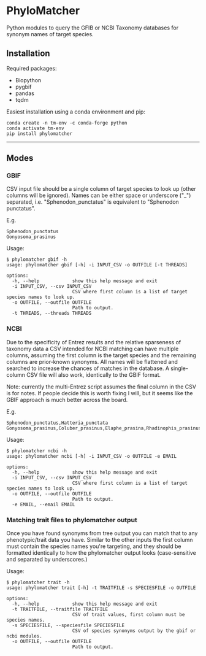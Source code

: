 # PhyloMatcher

Python modules to query the GFIB or NCBI Taxonomy databases for synonym names of target species.

## Installation

Required packages:

- Biopython
- pygbif
- pandas
- tqdm

Easiest installation using a conda environment and pip:

```{bash}
conda create -n tm-env -c conda-forge python
conda activate tm-env
pip install phylomatcher
```

---

## Modes

### GBIF

CSV input file should be a single column of target species to look up (other columns will be ignored). Names can be either space or underscore ("_") separated, i.e. "Sphenodon_punctatus" is equivalent to "Sphenodon punctatus". 

E.g.
```
Sphenodon_punctatus
Gonyosoma_prasinus
```

Usage:

```{bash}
$ phylomatcher gbif -h
usage: phylomatcher gbif [-h] -i INPUT_CSV -o OUTFILE [-t THREADS]

options:
  -h, --help            show this help message and exit
  -i INPUT_CSV, --csv INPUT_CSV
                        CSV where first column is a list of target species names to look up.
  -o OUTFILE, --outfile OUTFILE
                        Path to output.
  -t THREADS, --threads THREADS
```

### NCBI

Due to the specificity of Entrez results and the relative sparseness of taxonomy data a CSV intended for NCBI matching can have multiple columns, assuming the first column is the target species and the remaining columns are prior-known synonyms. All names will be flattened and searched to increase the chances of matches in the database. A single-column CSV file will also work, identically to the GBIF format.

Note: currently the multi-Entrez script assumes the final column in the CSV is for notes. If people decide this is worth fixing I will, but it seems like the GBIF approach is much better across the board.

E.g.

```{text}
Sphenodon_punctatus,Hatteria_punctata
Gonyosoma_prasinus,Coluber_prasinus,Elaphe_prasina,Rhadinophis_prasinus,Rhadinophis_prasina
```

Usage:

```{bash}
$ phylomatcher ncbi -h
usage: phylomatcher ncbi [-h] -i INPUT_CSV -o OUTFILE -e EMAIL

options:
  -h, --help            show this help message and exit
  -i INPUT_CSV, --csv INPUT_CSV
                        CSV where first column is a list of target species names to look up.
  -o OUTFILE, --outfile OUTFILE
                        Path to output.
  -e EMAIL, --email EMAIL
```

### Matching trait files to phylomatcher output

Once you have found synonyms from tree output you can match that to any phenotypic/trait data you have. Similar to the other inputs the first column must contain the species names you're targeting, and they should be formatted identically to how the phylomatcher output looks (case-sensitive and separated by underscores.)

Usage:

```{bash}
$ phylomatcher trait -h
usage: phylomatcher trait [-h] -t TRAITFILE -s SPECIESFILE -o OUTFILE

options:
  -h, --help            show this help message and exit
  -t TRAITFILE, --traitfile TRAITFILE
                        CSV of trait values, first column must be species names.
  -s SPECIESFILE, --speciesfile SPECIESFILE
                        CSV of species synonyms output by the gbif or ncbi modules.
  -o OUTFILE, --outfile OUTFILE
                        Path to output.
```
